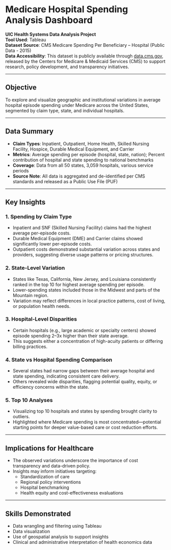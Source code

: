 # Medicare Hospital Spending Analysis Dashboard

**UIC Health Systems Data Analysis Project**  
**Tool Used**: Tableau  
**Dataset Source**: CMS Medicare Spending Per Beneficiary – Hospital (Public Data - 2015)  
**Data Accessibility**: This dataset is publicly available through [data.cms.gov](https://data.cms.gov), released by the Centers for Medicare & Medicaid Services (CMS) to support research, policy development, and transparency initiatives.

---

## Objective

To explore and visualize geographic and institutional variations in average hospital episode spending under Medicare across the United States, segmented by claim type, state, and individual hospitals.

---

## Data Summary

- **Claim Types**: Inpatient, Outpatient, Home Health, Skilled Nursing Facility, Hospice, Durable Medical Equipment, and Carrier  
- **Metrics**: Average spending per episode (hospital, state, nation); Percent contribution of hospital and state spending to national benchmarks  
- **Coverage**: Data from all 50 states, 3,059 hospitals, various service periods  
- **Source Note**: All data is aggregated and de-identified per CMS standards and released as a Public Use File (PUF)

---

## Key Insights

### 1. Spending by Claim Type
- Inpatient and SNF (Skilled Nursing Facility) claims had the highest average per-episode costs.  
- Durable Medical Equipment (DME) and Carrier claims showed significantly lower per-episode costs.  
- Outpatient costs demonstrated substantial variation across states and providers, suggesting diverse usage patterns or pricing structures.

### 2. State-Level Variation
- States like Texas, California, New Jersey, and Louisiana consistently ranked in the top 10 for highest average spending per episode.  
- Lower-spending states included those in the Midwest and parts of the Mountain region.  
- Variation may reflect differences in local practice patterns, cost of living, or population health needs.

### 3. Hospital-Level Disparities
- Certain hospitals (e.g., large academic or specialty centers) showed episode spending 2–3x higher than their state average.  
- This suggests either a concentration of high-acuity patients or differing billing practices.

### 4. State vs Hospital Spending Comparison
- Several states had narrow gaps between their average hospital and state spending, indicating consistent care delivery.  
- Others revealed wide disparities, flagging potential quality, equity, or efficiency concerns within the state.

### 5. Top 10 Analyses
- Visualizing top 10 hospitals and states by spending brought clarity to outliers.  
- Highlighted where Medicare spending is most concentrated—potential starting points for deeper value-based care or cost reduction efforts.

---

## Implications for Healthcare

- The observed variations underscore the importance of cost transparency and data-driven policy.  
- Insights may inform initiatives targeting:  
  - Standardization of care  
  - Regional policy interventions  
  - Hospital benchmarking  
  - Health equity and cost-effectiveness evaluations

---

## Skills Demonstrated

- Data wrangling and filtering using Tableau  
- Data visualization  
- Use of geospatial analysis to support insights  
- Clinical and administrative interpretation of health economics data
